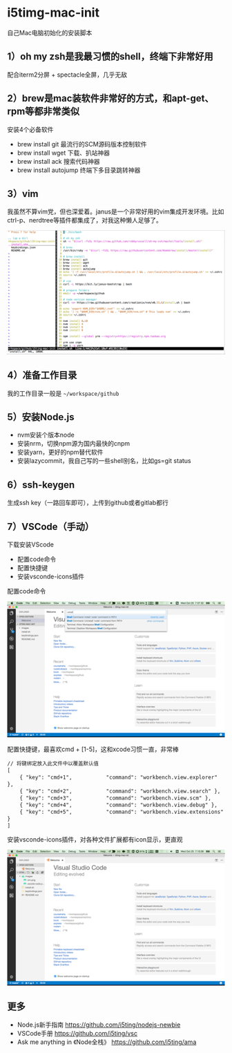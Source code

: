 # i5timg-mac-init

自己Mac电脑初始化的安装脚本

## 1）oh my zsh是我最习惯的shell，终端下非常好用

配合iterm2分屏 + spectacle全屏，几乎无敌

## 2）brew是mac装软件非常好的方式，和apt-get、rpm等都非常类似

安装4个必备软件

- brew install git 最流行的SCM源码版本控制软件
- brew install wget 下载、扒站神器
- brew install ack  搜索代码神器
- brew install autojump 终端下多目录跳转神器

## 3）vim

我虽然不算vim党，但也深爱着。janus是一个非常好用的vim集成开发环境。比如ctrl-p、nerdtree等插件都集成了，对我这种懒人足够了。

![Vim](images/vim.png)

## 4）准备工作目录

我的工作目录一般是 `~/workspace/github`

## 5）安装Node.js

- nvm安装个版本node
- 安装nrm，切换npm源为国内最快的cnpm
- 安装yarn，更好的npm替代软件
- 安装lazycommit，我自己写的一些shell别名，比如gs=git status

## 6）ssh-keygen

生成ssh key（一路回车即可），上传到github或者gitlab都行

## 7）VSCode（手动）

下载安装VScode

- 配置code命令
- 配置快捷键
- 安装vsconde-icons插件

配置code命令

![Vscode Code](images/vscode-code.png)

配置快捷键，最喜欢cmd + [1-5]，这和xcode习惯一直，非常棒

```
// 将键绑定放入此文件中以覆盖默认值
[
    { "key": "cmd+1",           "command": "workbench.view.explorer" },
    { "key": "cmd+2",           "command": "workbench.view.search" },
    { "key": "cmd+3",           "command": "workbench.view.scm" },
    { "key": "cmd+4",           "command": "workbench.view.debug" },
    { "key": "cmd+5",           "command": "workbench.view.extensions" }
]
```

安装vsconde-icons插件，对各种文件扩展都有icon显示，更直观

![Vscode Icons](images/vscode-icons.png)

## 更多

- Node.js新手指南 https://github.com/i5ting/nodejs-newbie
- VSCode手册 https://github.com/i5ting/vsc
- Ask me anything in 《Node全栈》 https://github.com/i5ting/ama

